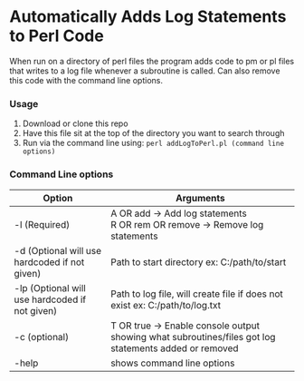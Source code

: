 # Automatically Adds Log Statements to Perl Code
When run on a directory of perl files the program adds code to pm or pl files that writes to a log file whenever a subroutine is called. Can also remove this code with the command line options.

### Usage
1. Download or clone this repo
2. Have this file sit at the top of the directory you want to search through
3. Run via the command line using: `perl addLogToPerl.pl (command line options)`

### Command Line options
Option | Arguments
-------|----------
-l (Required) | A OR add -> Add log statements <br>R OR rem OR remove -> Remove log statements
-d (Optional will use hardcoded if not given) | Path to start directory ex: C:/path/to/start
-lp (Optional will use hardcoded if not given) | Path to log file, will create file if does not exist ex: C:/path/to/log.txt
-c (optional) | T OR true -> Enable console output showing what subroutines/files got log statements added or removed
-help | shows command line options
